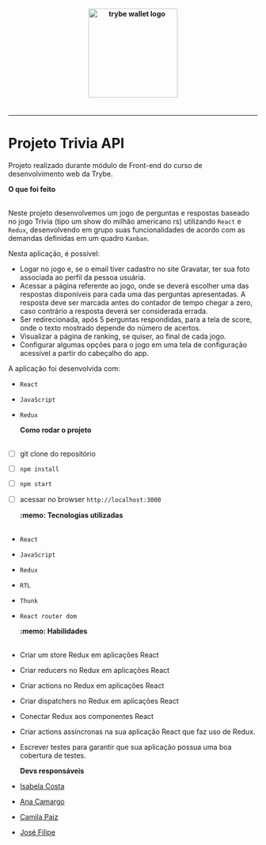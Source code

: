 <h4 align="center">
  <img width="180px" alt="trybe wallet logo" src="https://user-images.githubusercontent.com/100851855/229930546-cc57608b-38b5-4e00-92f1-15f5bcd1934a.png" />
  <br /><br />
</h4>

<hr />


# Projeto Trivia API

Projeto realizado durante módulo de Front-end do curso de desenvolvimento web da Trybe.

  <summary><strong>O que foi feito</strong></summary></br>

  Neste projeto desenvolvemos um jogo de perguntas e respostas baseado no jogo Trivia (tipo um show do milhão americano rs) utilizando `React` e `Redux`, desenvolvendo em grupo suas funcionalidades de acordo com as demandas definidas em um quadro `Kanban`.
  
Nesta aplicação, é possível:

- Logar no jogo e, se o email tiver cadastro no site Gravatar, ter sua foto associada ao perfil da pessoa usuária.
- Acessar a página referente ao jogo, onde se deverá escolher uma das respostas disponíveis para cada uma das perguntas apresentadas. A resposta deve ser marcada antes do contador de tempo chegar a zero, caso contrário a resposta deverá ser considerada errada.
- Ser redirecionada, após 5 perguntas respondidas, para a tela de score, onde o texto mostrado depende do número de acertos.
- Visualizar a página de ranking, se quiser, ao final de cada jogo.
- Configurar algumas opções para o jogo em uma tela de configuração acessível a partir do cabeçalho do app.
  
A aplicação foi desenvolvida com:

- `React`
- `JavaScript`
- `Redux`

  <summary><strong>Como rodar o projeto</strong></summary></br>
  
- [ ] git clone do repositório
- [ ] `npm install`
- [ ] `npm start`
- [ ] acessar no browser `http://localhost:3000`

  <summary><strong>:memo: Tecnologias utilizadas</strong></summary><br />
  
- `React`
- `JavaScript`
- `Redux`
- `RTL`
- `Thunk`
- `React router dom`

  <summary><strong>:memo: Habilidades</strong></summary><br />

- Criar um store Redux em aplicações React
- Criar reducers no Redux em aplicações React
- Criar actions no Redux em aplicações React
- Criar dispatchers no Redux em aplicações React
- Conectar Redux aos componentes React
- Criar actions assíncronas na sua aplicação React que faz uso de Redux.
- Escrever testes para garantir que sua aplicação possua uma boa cobertura de testes.

  <summary><strong>Devs responsáveis</strong></summary>

- [Isabela Costa](https://github.com/isaacost/)
- [Ana Camargo](https://github.com/AnaLuizaCamargo)
- [Camila Paiz](https://github.com/CamilaPaiz)
- [José Filipe](https://github.com/JoseFilipeVieiraFurieri)
